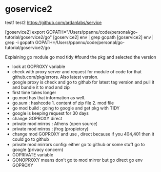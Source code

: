 # goservice2
test1
test2
https://github.com/ardanlabs/service

[goservice2] export GOPATH="/Users/ppannu/code/personal/go-tutorial/goservice2/go" 
[goservice2] env | grep gopath 
[goservice2] env | grep -i gopath
GOPATH=/Users/ppannu/code/personal/go-tutorial/goservice2/go

Explaining go module
go mod tidy #found the pkg and selected the version
- look at GOPROXY variable
- check with proxy server and request for module of code for that github.com/pkg/errors. Also latest version.
- google proxy is check and go to github for latest tag version and pull it and bundle it to mod and zip
- first time takes longer
- go.mod has that information as well.
- go.sum : hashcode 1. content of zip file 2. mod file
- go mod build : going to google and get pkg with TIDY
- google is keeping request for 30 days
- change GOPROXY direct
- private mod mirros : Athens (open source)
- private mod mirros : jfrog (propietory)
- change mod GOPROXY and use , direct because if you 404,401 then it could go to github
- private mod mirrors config: either go to github or some stuff go to google (privacy concern)
- GOPRIVATE variable 
- GONOPROXY means don't go to mod mirror but go direct
go env 
GOPROXY
